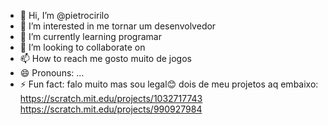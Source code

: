 - 👋 Hi, I’m @pietrocirilo
- 👀 I’m interested in me tornar um desenvolvedor
- 🌱 I’m currently learning programar
- 💞️ I’m looking to collaborate on 
- 📫 How to reach me gosto muito de jogos
- 😄 Pronouns: ...
- ⚡ Fun fact: falo muito mas sou legal😊
dois de meu projetos aq embaixo:
https://scratch.mit.edu/projects/1032717743
https://scratch.mit.edu/projects/990927984

